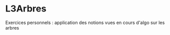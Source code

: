 L3Arbres
========

Exercices personnels : application des notions vues en cours d'algo sur les arbres
